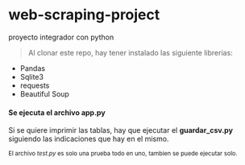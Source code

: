 # web-scraping-project
proyecto integrador con python

> Al clonar este repo, hay tener instalado las siguiente librerias:

- Pandas
- Sqlite3
- requests
- Beautiful Soup

#### Se ejecuta el archivo **app.py**
Si se quiere imprimir las tablas, hay que ejecutar el **guardar_csv.py** siguiendo las indicaciones que hay en el mismo.

<sup>El archivo *test.py* es solo una prueba todo en uno, tambien se puede ejecutar solo.</sup>

